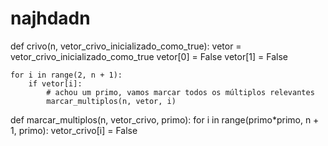 # najhdadn
def crivo(n, vetor_crivo_inicializado_como_true):
    vetor = vetor_crivo_inicializado_como_true
    vetor[0] = False
    vetor[1] = False

    for i in range(2, n + 1):
        if vetor[i]:
            # achou um primo, vamos marcar todos os múltiplos relevantes
            marcar_multiplos(n, vetor, i)

def marcar_multiplos(n, vetor_crivo, primo):
    for i in range(primo*primo, n + 1, primo):
        vetor_crivo[i] = False
